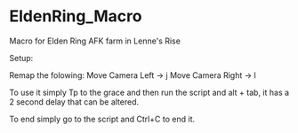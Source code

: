 # EldenRing_Macro
Macro for Elden Ring AFK farm in Lenne's Rise

Setup:

  Remap the folowing:
  Move Camera Left   -> j
  Move Camera Right  -> l
  
  To use it simply Tp to the grace and then run the script and alt + tab, it has a 2 second delay that can be altered.
  
  To end simply go to the script and Ctrl+C to end it.
